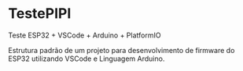 # TestePIPI
Teste ESP32 + VSCode + Arduino + PlatformIO

Estrutura padrão de um projeto para desenvolvimento de firmware do ESP32 utilizando VSCode e Linguagem Arduino.
